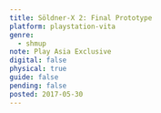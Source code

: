 ```yaml
---
title: Söldner-X 2: Final Prototype
platform: playstation-vita
genre:
  - shmup
note: Play Asia Exclusive
digital: false
physical: true
guide: false
pending: false
posted: 2017-05-30
---
```

